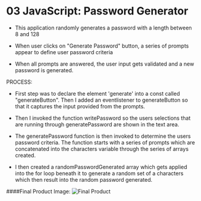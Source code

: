 # 03 JavaScript: Password Generator

* This application randomly generates a password with a length between 8 and 128

* When user clicks on "Generate Password" button, a series of prompts appear to define user password criteria

* When all prompts are answered, the user input gets validated and a new password is generated. 

PROCESS:
* First step was to declare the element 'generate' into a const called "generateButton". Then I added an eventlistener to generateButton so that it captures the input provided from the prompts.

* Then I invoked the function writePassword so the users selections that are running through generatePassword are shown in the text area. 

* The generatePassword function is then invoked to determine the users password criteria. The function starts with a series of prompts which are concatenated into the characters variable through the series of arrays created. 

* I then created a randomPasswordGenerated array which gets applied into the for loop beneath it to generate a random set of a characters which then result into the random password generated.  

####Final Product Image:
![Final Product](./Assets/screenshots.png)